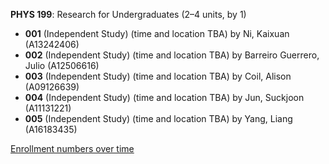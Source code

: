 **PHYS 199**: Research for Undergraduates (2–4 units, by 1)

- **001** (Independent Study) (time and location TBA) by Ni, Kaixuan (A13242406)
- **002** (Independent Study) (time and location TBA) by Barreiro Guerrero, Julio (A12506616)
- **003** (Independent Study) (time and location TBA) by Coil, Alison (A09126639)
- **004** (Independent Study) (time and location TBA) by Jun, Suckjoon (A11131221)
- **005** (Independent Study) (time and location TBA) by Yang, Liang (A16183435)

[Enrollment numbers over time](./PHYS199.tsv)
